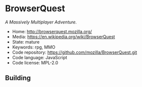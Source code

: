 # BrowserQuest

_A Massively Multiplayer Adventure._

- Home: http://browserquest.mozilla.org/
- Media: https://en.wikipedia.org/wiki/BrowserQuest
- State: mature
- Keywords: rpg, MMO
- Code repository: https://github.com/mozilla/BrowserQuest.git
- Code language: JavaScript
- Code license: MPL-2.0

## Building



